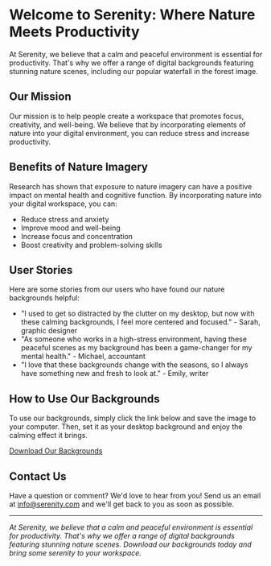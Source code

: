 <!--font:Futura-->

# Welcome to Serenity: Where Nature Meets Productivity

At Serenity, we believe that a calm and peaceful environment is essential for productivity. That's why we offer a range of digital backgrounds featuring stunning nature scenes, including our popular waterfall in the forest image.

## Our Mission

Our mission is to help people create a workspace that promotes focus, creativity, and well-being. We believe that by incorporating elements of nature into your digital environment, you can reduce stress and increase productivity.

## Benefits of Nature Imagery

Research has shown that exposure to nature imagery can have a positive impact on mental health and cognitive function. By incorporating nature into your digital workspace, you can:

- Reduce stress and anxiety
- Improve mood and well-being
- Increase focus and concentration
- Boost creativity and problem-solving skills

## User Stories

Here are some stories from our users who have found our nature backgrounds helpful:

- "I used to get so distracted by the clutter on my desktop, but now with these calming backgrounds, I feel more centered and focused." - Sarah, graphic designer
- "As someone who works in a high-stress environment, having these peaceful scenes as my background has been a game-changer for my mental health." - Michael, accountant
- "I love that these backgrounds change with the seasons, so I always have something new and fresh to look at." - Emily, writer

## How to Use Our Backgrounds

To use our backgrounds, simply click the link below and save the image to your computer. Then, set it as your desktop background and enjoy the calming effect it brings.

[Download Our Backgrounds](#)

## Contact Us

Have a question or comment? We'd love to hear from you! Send us an email at [info@serenity.com](mailto:info@serenity.com) and we'll get back to you as soon as possible.

---

*At Serenity, we believe that a calm and peaceful environment is essential for productivity. That's why we offer a range of digital backgrounds featuring stunning nature scenes. Download our backgrounds today and bring some serenity to your workspace.*

<!--

Write me content for website with wallpaper which alt text is:

"A waterfall in the forest"

The name/title of the page should not be 1:1 copy of the alt text but rather a real content of the website which is using this wallpaper.

- Use markdown format 
- Start with heading
- Heading should be short and concise
- The content should look like a real website 
- The website should not be about the wallpaper, wallpaper is just a related background
- Heading should be contain work "wallpaper" or "background"
- Include real sections like references, contact, user stories, etc. use things relevant to the page purpose.
- Feel free to use structure like headings, bullets, numbering, blockquotes, paragraphs, horizontal lines, etc.
- You can use formatting like bold or _italic_
- You can include UTF-8 emojis
- Links should be only #hash anchors (and you can refer to the document itself)
- Do not include images


---


# Serenity Wallpaper: Bringing Peace to Your Screen

Looking for a way to add some tranquility to your digital workspace? Look no further than our Serenity Wallpaper, featuring a stunning waterfall in the forest. 

## About Our Wallpaper

Our wallpaper is designed to help you create a calm and peaceful environment while you work. The serene image of a waterfall in the forest can help reduce stress and anxiety, making it easier to focus on your tasks. Plus, it's just plain beautiful!

## User Stories

Here are some stories from our users who have found our wallpaper helpful:

- "I used to get so distracted by all the clutter on my desktop, but now with this calming wallpaper, I feel more centered and focused." - Sarah, graphic designer
- "As someone who works in a high-stress environment, having this peaceful scene as my background has been a game-changer for my mental health." - Michael, accountant
- "I love that this wallpaper changes with the seasons, so I always have something new and fresh to look at." - Emily, writer

## How to Download

To download our Serenity Wallpaper, simply click the link below and save the image to your computer. Then, set it as your desktop background and enjoy the calming effect it brings.

[Download Serenity Wallpaper](#)

## References

If you're interested in learning more about the benefits of nature imagery for mental health, check out these resources:

- [The Impact of Nature Imagery on Stress Reduction](#)
- [The Science Behind Why Nature Makes You Feel Better](#)

## Contact Us

Have a question or comment? We'd love to hear from you! Send us an email at [info@serenitywallpaper.com](mailto:info@serenitywallpaper.com) and we'll get back to you as soon as possible.

---

*Bring some peace to your screen with our Serenity Wallpaper featuring a beautiful waterfall in the forest. Download it today and enjoy the calming effect it brings.*


---


Heading should not include word "wallpaper". The website should not be about the wallpaper itself, wallpaper is just a related background, rewrite whole content.


---


# Welcome to Serenity: Where Nature Meets Productivity

At Serenity, we believe that a calm and peaceful environment is essential for productivity. That's why we offer a range of digital backgrounds featuring stunning nature scenes, including our popular waterfall in the forest image.

## Our Mission

Our mission is to help people create a workspace that promotes focus, creativity, and well-being. We believe that by incorporating elements of nature into your digital environment, you can reduce stress and increase productivity.

## Benefits of Nature Imagery

Research has shown that exposure to nature imagery can have a positive impact on mental health and cognitive function. By incorporating nature into your digital workspace, you can:

- Reduce stress and anxiety
- Improve mood and well-being
- Increase focus and concentration
- Boost creativity and problem-solving skills

## User Stories

Here are some stories from our users who have found our nature backgrounds helpful:

- "I used to get so distracted by the clutter on my desktop, but now with these calming backgrounds, I feel more centered and focused." - Sarah, graphic designer
- "As someone who works in a high-stress environment, having these peaceful scenes as my background has been a game-changer for my mental health." - Michael, accountant
- "I love that these backgrounds change with the seasons, so I always have something new and fresh to look at." - Emily, writer

## How to Use Our Backgrounds

To use our backgrounds, simply click the link below and save the image to your computer. Then, set it as your desktop background and enjoy the calming effect it brings.

[Download Our Backgrounds](#)

## Contact Us

Have a question or comment? We'd love to hear from you! Send us an email at [info@serenity.com](mailto:info@serenity.com) and we'll get back to you as soon as possible.

---

*At Serenity, we believe that a calm and peaceful environment is essential for productivity. That's why we offer a range of digital backgrounds featuring stunning nature scenes. Download our backgrounds today and bring some serenity to your workspace.*

-->
